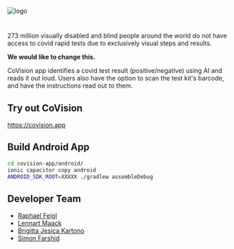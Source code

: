 ![logo](https://github.com/Lennart-Ma/CoVision/blob/main/CoVision%20logo%20small%20transp.png) 
#

273 million visually disabled and blind people around the world do not have access to covid rapid tests due to exclusively visual steps and results.

**We would like to change this.**

CoVision app identifies a covid test result (positive/negative) using AI and reads it out loud. Users also have the option to scan the test kit's barcode, and have the instructions read out to them.

## Try out CoVision
https://covision.app

## Build Android App
```sh
cd covision-app/android/
ionic capacitor copy android
ANDROID_SDK_ROOT=XXXXX ./gradlew assembleDebug
```

## Developer Team
- [Raphael Feigl](https://www.linkedin.com/in/raphael-feigl-368387159/)
- [Lennart Maack](https://www.linkedin.com/in/lennart-maack/)
- [Brigitta Jesica Kartono](https://www.linkedin.com/in/brigittajesica/)
- [Simon Farshid](https://www.linkedin.com/in/simon-farshid/)
